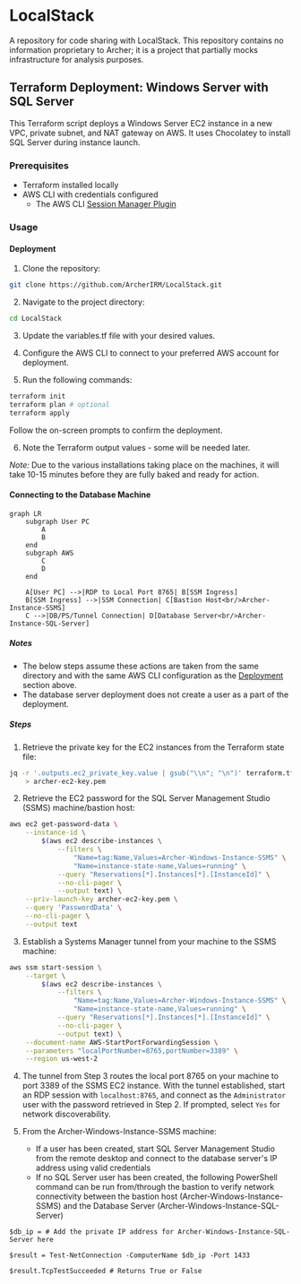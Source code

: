 # LocalStack

A repository for code sharing with LocalStack. This repository contains no information proprietary to Archer; it is a project that partially mocks infrastructure for analysis purposes.

## Terraform Deployment: Windows Server with SQL Server

This Terraform script deploys a Windows Server EC2 instance in a new VPC, private subnet, and NAT gateway on AWS. It uses Chocolatey to install SQL Server during instance launch.

### Prerequisites

- Terraform installed locally
- AWS CLI with credentials configured
  - The AWS CLI [Session Manager Plugin](https://docs.aws.amazon.com/systems-manager/latest/userguide/session-manager-working-with-install-plugin.html)

### Usage

#### Deployment

1. Clone the repository:

```bash
git clone https://github.com/ArcherIRM/LocalStack.git
```

2. Navigate to the project directory:

```bash
cd LocalStack
```

3. Update the variables.tf file with your desired values.

4. Configure the AWS CLI to connect to your preferred AWS account for deployment.

5. Run the following commands:

```bash
terraform init
terraform plan # optional
terraform apply
```

Follow the on-screen prompts to confirm the deployment.

6. Note the Terraform output values - some will be needed later.

_Note:_ Due to the various installations taking place on the machines, it will take 10-15 minutes before they are fully baked and ready for action.

#### Connecting to the Database Machine

```mermaid
graph LR
    subgraph User PC
        A
        B
    end
    subgraph AWS
        C
        D
    end

    A[User PC] -->|RDP to Local Port 8765| B[SSM Ingress]
    B[SSM Ingress] -->|SSM Connection| C[Bastion Host<br/>Archer-Instance-SSMS]
    C -->|DB/PS/Tunnel Connection| D[Database Server<br/>Archer-Instance-SQL-Server]
```

##### Notes

- The below steps assume these actions are taken from the same directory and with the same AWS CLI configuration as the [Deployment](#deployment) section above.
- The database server deployment does not create a user as a part of the deployment.

##### Steps

1. Retrieve the private key for the EC2 instances from the Terraform state file:

```zsh
jq -r '.outputs.ec2_private_key.value | gsub("\\n"; "\n")' terraform.tfstate \
    > archer-ec2-key.pem
```

2. Retrieve the EC2 password for the SQL Server Management Studio (SSMS) machine/bastion host:

```zsh
aws ec2 get-password-data \
    --instance-id \
        $(aws ec2 describe-instances \
            --filters \
                "Name=tag:Name,Values=Archer-Windows-Instance-SSMS" \
                "Name=instance-state-name,Values=running" \
            --query "Reservations[*].Instances[*].[InstanceId]" \
            --no-cli-pager \
            --output text) \
    --priv-launch-key archer-ec2-key.pem \
    --query 'PasswordData' \
    --no-cli-pager \
    --output text
```

3. Establish a Systems Manager tunnel from your machine to the SSMS machine:

```zsh
aws ssm start-session \
    --target \
        $(aws ec2 describe-instances \
            --filters \
                "Name=tag:Name,Values=Archer-Windows-Instance-SSMS" \
                "Name=instance-state-name,Values=running" \
            --query "Reservations[*].Instances[*].[InstanceId]" \
            --no-cli-pager \
            --output text) \
    --document-name AWS-StartPortForwardingSession \
    --parameters "localPortNumber=8765,portNumber=3389" \
    --region us-west-2
```

4. The tunnel from Step 3 routes the local port 8765 on your machine to port 3389 of the SSMS EC2 instance. With the tunnel established, start an RDP session with `localhost:8765`, and connect as the `Administrator` user with the password retrieved in Step 2. If prompted, select `Yes` for network discoverability.

5. From the Archer-Windows-Instance-SSMS machine:
    - If a user has been created, start SQL Server Management Studio from the remote desktop and connect to the database server's IP address using valid credentials
    - If no SQL Server user has been created, the following PowerShell command can be run from/through the bastion to verify network connectivity between the bastion host (Archer-Windows-Instance-SSMS) and the Database Server (Archer-Windows-Instance-SQL-Server)

```pwsh
$db_ip = # Add the private IP address for Archer-Windows-Instance-SQL-Server here

$result = Test-NetConnection -ComputerName $db_ip -Port 1433

$result.TcpTestSucceeded # Returns True or False
```
